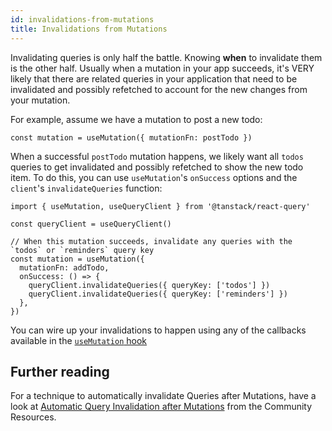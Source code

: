 ```yaml
---
id: invalidations-from-mutations
title: Invalidations from Mutations
---
```


Invalidating queries is only half the battle. Knowing **when** to invalidate them is the other half. Usually when a mutation in your app succeeds, it's VERY likely that there are related queries in your application that need to be invalidated and possibly refetched to account for the new changes from your mutation.

For example, assume we have a mutation to post a new todo:

[//]: # 'Example'

```tsx
const mutation = useMutation({ mutationFn: postTodo })
```

[//]: # 'Example'

When a successful `postTodo` mutation happens, we likely want all `todos` queries to get invalidated and possibly refetched to show the new todo item. To do this, you can use `useMutation`'s `onSuccess` options and the `client`'s `invalidateQueries` function:

[//]: # 'Example2'

```tsx
import { useMutation, useQueryClient } from '@tanstack/react-query'

const queryClient = useQueryClient()

// When this mutation succeeds, invalidate any queries with the `todos` or `reminders` query key
const mutation = useMutation({
  mutationFn: addTodo,
  onSuccess: () => {
    queryClient.invalidateQueries({ queryKey: ['todos'] })
    queryClient.invalidateQueries({ queryKey: ['reminders'] })
  },
})
```

[//]: # 'Example2'

You can wire up your invalidations to happen using any of the callbacks available in the [`useMutation` hook](../mutations.md)

[//]: # 'Materials'

## Further reading

For a technique to automatically invalidate Queries after Mutations, have a look at [Automatic Query Invalidation after Mutations](../../community/tkdodos-blog.md#25-automatic-query-invalidation-after-mutations) from
the Community Resources.

[//]: # 'Materials'
